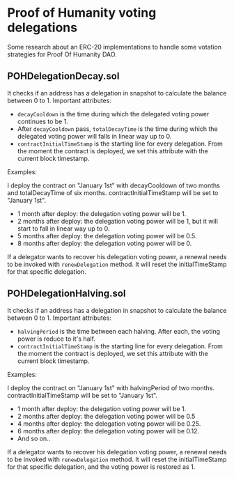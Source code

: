 # Proof of Humanity voting delegations

Some research about an ERC-20 implementations to handle some votation strategies for Proof Of Humanity DAO.

## POHDelegationDecay.sol

It checks if an address has a delegation in snapshot to calculate the balance between 0 to 1. Important attributes:

- `decayCooldown` is the time during which the delegated voting power continues to be 1.
- After `decayCooldown` pass, `totalDecayTime` is the time during which the delegated voting power will falls in linear way up to 0.
- `contractInitialTimeStamp` is the starting line for every delegation. From the moment the contract is deployed, we set this attribute with the current block timestamp.

Examples:

I deploy the contract on "January 1st" with decayCooldown of two months and totalDecayTime of six months. contractInitialTimeStamp will be set to "January 1st". 

- 1 month after deploy: the delegation voting power will be 1.
- 2 months after deploy: the delegation voting power will be 1, but it will start to fall in linear way up to 0.
- 5 months after deploy: the delegation voting power will be 0.5.
- 8 months after deploy: the delegation voting power will be 0.

If a delegator wants to recover his delegation voting power, a renewal needs to be invoked with `renewDelegation` method. It will reset the initialTimeStamp for that specific delegation.

## POHDelegationHalving.sol

It checks if an address has a delegation in snapshot to calculate the balance between 0 to 1. Important attributes:

- `halvingPeriod` is the time between each halving. After each, the voting power is reduce to it's half.
- `contractInitialTimeStamp` is the starting line for every delegation. From the moment the contract is deployed, we set this attribute with the current block timestamp.

Examples:

I deploy the contract on "January 1st" with halvingPeriod of two months. contractInitialTimeStamp will be set to "January 1st". 

- 1 month after deploy: the delegation voting power will be 1.
- 2 months after deploy: the delegation voting power will be 0.5
- 4 months after deploy: the delegation voting power will be 0.25.
- 6 months after deploy: the delegation voting power will be 0.12.
- And so on..

If a delegator wants to recover his delegation voting power, a renewal needs to be invoked with `renewDelegation` method. It will reset the initialTimeStamp for that specific delegation, and the voting power is restored as 1.

